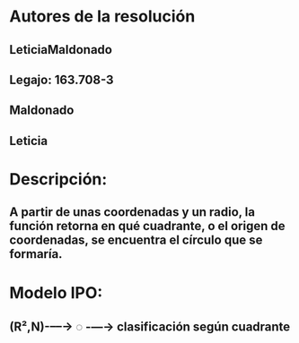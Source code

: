 # Autores de la resolución
## LeticiaMaldonado
## Legajo: 163.708-3
## Maldonado
## Leticia


# Descripción:
## A partir de unas coordenadas y un radio, la función retorna en qué cuadrante, o el origen de coordenadas, se encuentra el círculo que se formaría.

# Modelo IPO:
## (R²,N)-––→ ◌ -––→ clasificación según cuadrante

